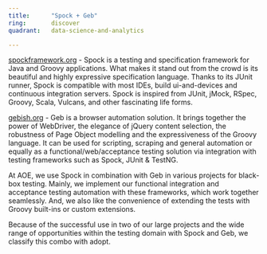 ```yaml
---
title:      "Spock + Geb"
ring:       discover
quadrant:   data-science-and-analytics

---
```


[spockframework.org](http://www.spockframework.org) - Spock is a testing and specification framework for Java and Groovy applications. What makes it stand out from the crowd is its beautiful and highly expressive specification language. Thanks to its JUnit runner, Spock is compatible with most IDEs, build ui-and-devices and continuous integration servers. Spock is inspired from JUnit, jMock, RSpec, Groovy, Scala, Vulcans, and other fascinating life forms.

[gebish.org](http://www.gebish.org) - Geb is a browser automation solution. It brings together the power of WebDriver, the elegance of jQuery content selection, the robustness of Page Object modelling and the expressiveness of the Groovy language. It can be used for scripting, scraping and general automation or equally as a functional/web/acceptance testing solution via integration with testing frameworks such as Spock, JUnit & TestNG.

At AOE, we use Spock in combination with Geb in various projects for black-box testing. Mainly, we implement our functional integration and acceptance testing automation with these frameworks, which work together seamlessly. And, we also like the convenience of extending the tests with Groovy built-ins or custom extensions.

Because of the successful use in two of our large projects and the wide range of opportunities within the testing domain with Spock and Geb, we classify this combo with adopt.


<!--except-->

